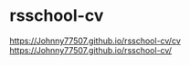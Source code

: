 # rsschool-cv
https://Johnny77507.github.io/rsschool-cv/cv
https://Johnny77507.github.io/rsschool-cv/